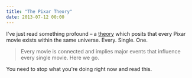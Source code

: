 ```yaml
---
title: "The Pixar Theory"
date: 2013-07-12 00:00
---
```


<p>I've just read something profound – a <a href="http://jonnegroni.com/2013/07/11/the-pixar-theory/">theory</a> which posits that every Pixar movie exists within the same universe. Every. Single. One. </p>

<blockquote>
  <p>Every movie is connected and implies major events that influence every single movie. Here we go.</p>

</blockquote>

<p>You need to stop what you're doing right now and read this. </p>

<!-- more -->

